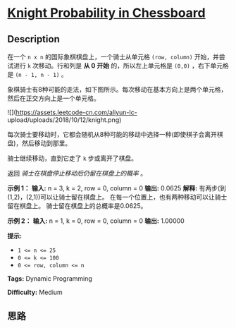 # [Knight Probability in Chessboard][title]

## Description

在一个 `n x n` 的国际象棋棋盘上，一个骑士从单元格 `(row, column)` 开始，并尝试进行 `k` 次移动。行和列是 **从 0 开始**
的，所以左上单元格是 `(0,0)` ，右下单元格是 `(n - 1, n - 1)` 。

象棋骑士有8种可能的走法，如下图所示。每次移动在基本方向上是两个单元格，然后在正交方向上是一个单元格。

![](https://assets.leetcode-cn.com/aliyun-lc-
upload/uploads/2018/10/12/knight.png)

每次骑士要移动时，它都会随机从8种可能的移动中选择一种(即使棋子会离开棋盘)，然后移动到那里。

骑士继续移动，直到它走了 `k` 步或离开了棋盘。

返回 _骑士在棋盘停止移动后仍留在棋盘上的概率_ 。



**示例 1：**
            **输入:** n = 3, k = 2, row = 0, column = 0    **输出:** 0.0625    **解释:** 有两步(到(1,2)，(2,1))可以让骑士留在棋盘上。    在每一个位置上，也有两种移动可以让骑士留在棋盘上。    骑士留在棋盘上的总概率是0.0625。    

**示例 2：**
            **输入:** n = 1, k = 0, row = 0, column = 0    **输出:** 1.00000    



**提示:**

  * `1 <= n <= 25`
  * `0 <= k <= 100`
  * `0 <= row, column <= n`


**Tags:** Dynamic Programming

**Difficulty:** Medium

## 思路

[title]: https://leetcode-cn.com/problems/knight-probability-in-chessboard
